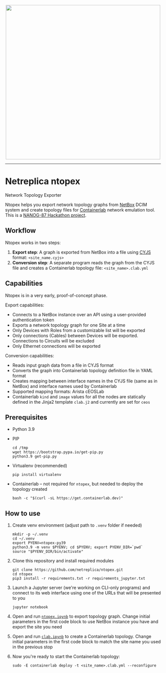 <p align=center><img src="https://raw.githubusercontent.com/netreplica/ntopex/readme/images/ntopex_concept_diagram.png" width="500px"/></p>

---

# Netreplica ntopex

Network Topology Exporter

Ntopex helps you export network topology graphs from [NetBox](https://docs.netbox.dev/en/stable/) DCIM system and create topology files for [Containerlab](https://containerlab.dev) network emulation tool. This is a [NANOG-87 Hackathon project](https://docs.google.com/presentation/d/?1-WcKsDuaFh3tozmTdTxGYXjMFuthRyevsRZbIc2j2Kw/edit?usp=sharing).

## Workflow

Ntopex works in two steps:

1. **Export step**: A graph is exported from NetBox into a file using [CYJS](http://manual.cytoscape.org/en/stable/index.html) format: `<site_name.cyjs>`
2. **Conversion step**: A separate program reads the graph from the CYJS file and creates a Containerlab topology file: `<site_name>.clab.yml`

## Capabilities

Ntopex is in a very early, proof-of-concept phase.

Export capabilities:

* Connects to a NetBox instance over an API using a user-provided authentication token
* Exports a network topology graph for one Site at a time
* Only Devices with Roles from a customizable list will be exported
* Only connections (Cables) between Devices will be exported. Connections to Circuits will be excluded
* Only Ethernet connections will be exported

Conversion capabilities:

* Reads input graph data from a file in CYJS format
* Converts the graph into Containerlab topology definition file in YAML format
* Creates mapping between interface names in the CYJS file (same as in NetBox) and interface names used by Containerlab
* Supported mapping formats: Arista cEOSLab
* Containerlab `kind` and `image` values for all the nodes are statically defined in the Jinja2 template `clab.j2` and currently are set for `ceos`

## Prerequisites

* Python 3.9
* PIP

    ```Shell
    cd /tmp
    wget https://bootstrap.pypa.io/get-pip.py
    python3.9 get-pip.py
    ```

* Virtualenv (recommended)

    ```Shell
    pip install virtualenv
    ```

* Containerlab – not required for `ntopex`, but needed to deploy the topology created

    ```Shell
    bash -c "$(curl -sL https://get.containerlab.dev)"
    ```

## How to use

1. Create venv environment (adjust path to `.venv` folder if needed)

    ```Shell
    mkdir -p ~/.venv
    cd ~/.venv
    export PYENV=ntopex-py39
    python3.9 -m venv $PYENV; cd $PYENV; export PYENV_DIR=`pwd`
    source "$PYENV_DIR/bin/activate"
    ```

2. Clone this repository and install required modules

    ```Shell
    git clone https://github.com/netreplica/ntopex.git
    cd ntopex
    pip3 install -r requirements.txt -r requirements_jupyter.txt
    ```

4. Launch a Jupyter server (we're working on CLI-only programs) and connect to its web interface using one of the URLs that will be presented to you

    ```Shell
    jupyter notebook
    ```

5. Open and run [`ntopex.ipynb`](ntopex.ipynb) to export topology graph. Change initial parameters in the first code block to use NetBox instance you have and export the site you need

6. Open and run [`clab.ipynb`](clab.ipynb) to create a Containerlab topology. Change initial parameters in the first code block to match the site name you used in the previous stop

7. Now you're ready to start the Containerlab topology:

    ```Shell
    sudo -E containerlab deploy -t <site_name>.clab.yml --reconfigure
    ```

